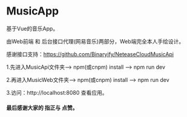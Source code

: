# MusicApp
基于Vue的音乐App。

由Web前端 和 后台接口代理(网易音乐)两部分，Web端完全本人手绘设计。

感谢接口支持：https://github.com/Binaryify/NeteaseCloudMusicApi

1.先进入MusicApi文件夹——> npm(或cnpm) install ——> npm run dev

2.再进入MusicWeb文件夹——> npm(或cnpm) install ——> npm run dev

3.访问：http://localhost:8080 查看应用。
 
#### 最后感谢大家的 指正与 点赞。
